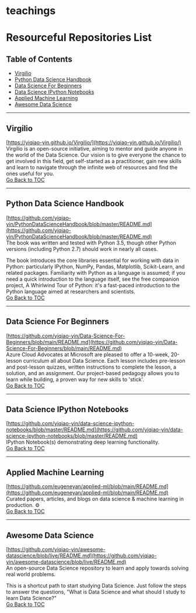 # teachings

# Resourceful Repositories List

## Table of Contents
- [Virgilio](#virgilio)
- [Python Data Science Handbook](#python-data-science-handbook)
- [Data Science For Beginners](#data-science-for-beginners)
- [Data Science IPython Notebooks](#data-science-ipython-notebooks)
- [Applied Machine Learning](#applied-machine-learning)
- [Awesome Data Science](#awesome-data-science)

---

## Virgilio
[https://yiqiao-yin.github.io/Virgilio/](https://yiqiao-yin.github.io/Virgilio/)  
Virgilio is an open-source initiative, aiming to mentor and guide anyone in the world of the Data Science. Our vision is to give everyone the chance to get involved in this field, get self-started as a practitioner, gain new skills and learn to navigate through the infinite web of resources and find the ones useful for you.  
[Go Back to TOC](#table-of-contents)

---

## Python Data Science Handbook
[https://github.com/yiqiao-yin/PythonDataScienceHandbook/blob/master/README.md](https://github.com/yiqiao-yin/PythonDataScienceHandbook/blob/master/README.md)  
The book was written and tested with Python 3.5, though other Python versions (including Python 2.7) should work in nearly all cases.

The book introduces the core libraries essential for working with data in Python: particularly IPython, NumPy, Pandas, Matplotlib, Scikit-Learn, and related packages. Familiarity with Python as a language is assumed; if you need a quick introduction to the language itself, see the free companion project, A Whirlwind Tour of Python: it's a fast-paced introduction to the Python language aimed at researchers and scientists.  
[Go Back to TOC](#table-of-contents)

---

## Data Science For Beginners
[https://github.com/yiqiao-yin/Data-Science-For-Beginners/blob/main/README.md](https://github.com/yiqiao-yin/Data-Science-For-Beginners/blob/main/README.md)  
Azure Cloud Advocates at Microsoft are pleased to offer a 10-week, 20-lesson curriculum all about Data Science. Each lesson includes pre-lesson and post-lesson quizzes, written instructions to complete the lesson, a solution, and an assignment. Our project-based pedagogy allows you to learn while building, a proven way for new skills to 'stick'.  
[Go Back to TOC](#table-of-contents)

---

## Data Science IPython Notebooks
[https://github.com/yiqiao-yin/data-science-ipython-notebooks/blob/master/README.md](https://github.com/yiqiao-yin/data-science-ipython-notebooks/blob/master/README.md)  
IPython Notebook(s) demonstrating deep learning functionality.  
[Go Back to TOC](#table-of-contents)

---

## Applied Machine Learning
[https://github.com/eugeneyan/applied-ml/blob/main/README.md](https://github.com/eugeneyan/applied-ml/blob/main/README.md)  
Curated papers, articles, and blogs on data science & machine learning in production. ⚙️  
[Go Back to TOC](#table-of-contents)

---

## Awesome Data Science
[https://github.com/yiqiao-yin/awesome-datascience/blob/live/README.md](https://github.com/yiqiao-yin/awesome-datascience/blob/live/README.md)  
An open-source Data Science repository to learn and apply towards solving real world problems.

This is a shortcut path to start studying Data Science. Just follow the steps to answer the questions, "What is Data Science and what should I study to learn Data Science?"  
[Go Back to TOC](#table-of-contents)

